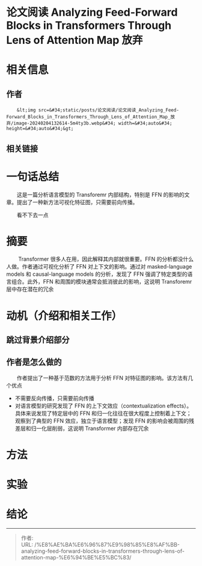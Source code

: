 # 论文阅读 Analyzing Feed-Forward Blocks in Transformers Through Lens of Attention Map 放弃

# 相关信息

## 作者

　　`&lt;img src=&#34;static/posts/论文阅读/论文阅读_Analyzing_Feed-Forward_Blocks_in_Transformers_Through_Lens_of_Attention_Map_放弃/image-20240204132614-5m4ty3b.webp&#34; width=&#34;auto&#34; height=&#34;auto&#34;&gt;`

## 相关链接

# 一句话总结

　　这是一篇分析语言模型的 Transforemr 内部结构，特别是 FFN 的影响的文章。提出了一种新方法可视化特征图，只需要前向传播。

　　看不下去一点

# 摘要

　　 Transformer 很多人在用，因此解释其内部就很重要。FFN 的分析都没什么人做。作者通过可视化分析了 FFN 对上下文的影响。通过对 masked-language models 和 causal-language models 的分析，发现了 FFN 强调了特定类型的语言组合。此外，FFN 和周围的模块通常会抵消彼此的影响，这说明 Transforemr 层中存在潜在的冗余

# 动机（介绍和相关工作）

## 跳过背景介绍部分

## 作者是怎么做的

　　作者提出了一种基于范数的方法用于分析 FFN 对特征图的影响。该方法有几个优点

* 不需要反向传播，只需要前向传播
* 对语言模型的研究发现了 FFN 的上下文效应（contextualization effects）。具体来说发现了特定层中的 FFN 和归一化往往在很大程度上控制着上下文；观察到了典型的 FFN 效应，独立于语言模型；发现 FFN 的影响会被周围的残差层和归一化层削弱，这说明 Transformer 内部存在冗余

# 方法

# 实验

# 结论


---

> 作者:   
> URL: /%E8%AE%BA%E6%96%87%E9%98%85%E8%AF%BB-analyzing-feed-forward-blocks-in-transformers-through-lens-of-attention-map-%E6%94%BE%E5%BC%83/  

